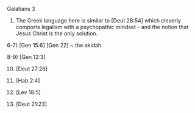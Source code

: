 Galatians 3


1) The Greek language here is similar to [Deut 28:54] which cleverly comports legalism with a psychopathic mindset - and the notion that Jesus Christ is the only solution.


6-7) [Gen 15:6]
	[Gen 22] ~ the akidah

8-9) [Gen 12:3]

10) [Deut 27:26]

11) [Hab 2:4]

12) [Lev 18:5]

13) [Deut 21:23]
